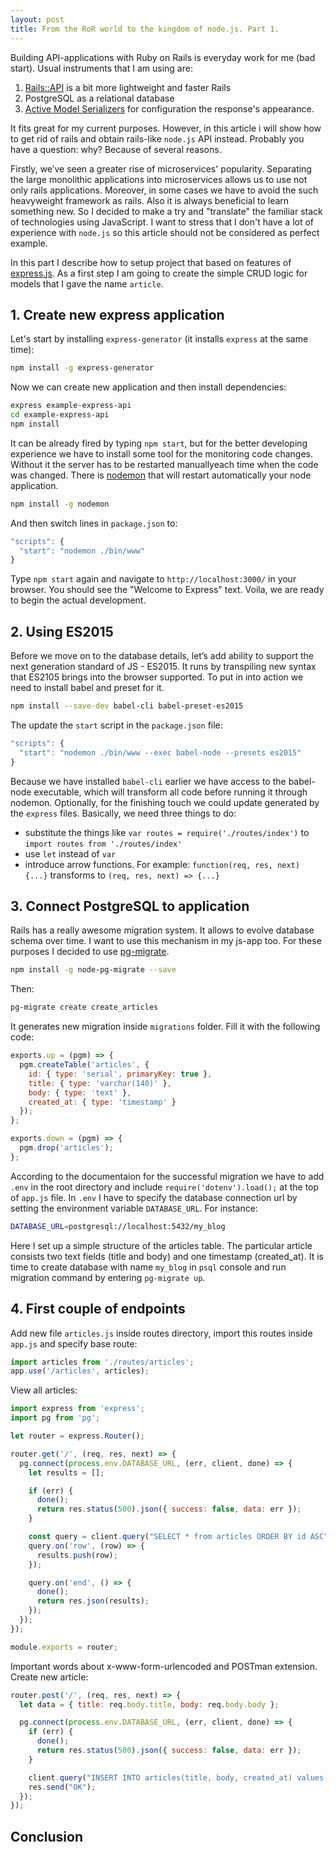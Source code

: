 ```yaml
---
layout: post
title: From the RoR world to the kingdom of node.js. Part 1.
---
```

Building API-applications with Ruby on Rails is everyday work for me (bad start). Usual instruments that I am using are:

1. [Rails::API](https://github.com/rails-api/rails-api) is a bit more lightweight and faster Rails
2. PostgreSQL as a relational database
3. [Active Model Serializers](https://github.com/rails-api/active_model_serializers) for configuration the response's appearance.

It fits great for my current purposes. However, in this article i will show how to get rid of rails and obtain rails-like `node.js` API instead. Probably you have a question: why? Because of several reasons.

Firstly, we’ve seen a greater rise of microservices' popularity. Separating the large monolithic applications into microservices allows us to use not only rails applications.
Moreover, in some cases we have to avoid the such heavyweight framework as rails. Also it is always beneficial to learn something new.
So I decided to make a try and "translate" the familiar stack of technologies using JavaScript. I want to stress that I don't have a lot of experience with `node.js` so this article should not be considered as perfect example.

In this part I describe how to setup project that based on features of [express.js](http://expressjs.com/). As a first step I am going to create the simple CRUD logic for models that I gave the name `article`.

## 1. Create new express application

Let's start by installing `express-generator` (it installs `express` at the same time):

```bash
npm install -g express-generator
```

Now we can create new application and then install dependencies:

```bash
express example-express-api
cd example-express-api
npm install
```

It can be already fired by typing `npm start`, but for the better developing experience we have to install some tool for the monitoring code changes. Without it the server has to be restarted manuallyeach time when the code was changed. There is [nodemon](https://github.com/remy/nodemon) that will restart automatically your node application.

```bash
npm install -g nodemon
```

And then switch lines in `package.json` to:

```javascript
"scripts": {
  "start": "nodemon ./bin/www"
}
```

Type `npm start` again and navigate to `http://localhost:3000/` in your browser. You should see the "Welcome to Express" text. Voila, we are ready to begin the actual development.

## 2. Using ES2015

Before we move on to the database details, let’s add ability to support the next generation standard of JS - ES2015. It runs by transpiling new syntax that ES2105 brings into the browser supported. To put in into action we need to install babel and preset for it.

```bash
npm install --save-dev babel-cli babel-preset-es2015
```

The update the `start` script in the `package.json` file:

```javascript
"scripts": {
  "start": "nodemon ./bin/www --exec babel-node --presets es2015"
}
```
Because we have installed `babel-cli` earlier we have access to the babel-node executable, which will transform all code before running it through nodemon.
Optionally, for the finishing touch we could update generated by the `express` files. Basically, we need three things to do:

* substitute the things like
`var routes = require('./routes/index')` to  `import routes from './routes/index'`
* use `let` instead of `var`
* introduce arrow functions. For example:
`function(req, res, next) {...}` transforms to `(req, res, next) => {...}`

## 3. Connect PostgreSQL to application

Rails has a really awesome migration system. It allows to evolve database schema over time. I want to use this mechanism in my js-app too. For these purposes I decided to use [pg-migrate](https://github.com/theoephraim/node-pg-migrate).

```bash
npm install -g node-pg-migrate --save
```

Then:

```bash
pg-migrate create create_articles
```

It generates new migration inside `migrations` folder. Fill it with the following code:

```javascript
exports.up = (pgm) => {
  pgm.createTable('articles', {
    id: { type: 'serial', primaryKey: true },
    title: { type: 'varchar(140)' },
    body: { type: 'text' },
    created_at: { type: 'timestamp' }
  });
};

exports.down = (pgm) => {
  pgm.drop('articles');
};
```

According to the documentaion for the successful migration we have to add `.env` in the root directory and include `require('dotenv').load();` at the top of `app.js` file. In `.env` I have to specify the database connection url by setting the environment variable `DATABASE_URL`. For instance:

```bash
DATABASE_URL=postgresql://localhost:5432/my_blog
```

Here I set up a simple structure of the articles table. The particular article consists two text fields (title and body) and one timestamp (created_at). It is time to create database with name `my_blog` in `psql` console and run migration command by entering `pg-migrate up`.

## 4. First couple of endpoints

Add new file `articles.js` inside routes directory, import this routes inside `app.js` and specify base route:
```javascript
import articles from './routes/articles';
app.use('/articles', articles);
```

View all articles:

```javascript
import express from 'express';
import pg from 'pg';

let router = express.Router();

router.get('/', (req, res, next) => {
  pg.connect(process.env.DATABASE_URL, (err, client, done) => {
    let results = [];

    if (err) {
      done();
      return res.status(500).json({ success: false, data: err });
    }

    const query = client.query("SELECT * from articles ORDER BY id ASC");
    query.on('row', (row) => {
      results.push(row);
    });

    query.on('end', () => {
      done();
      return res.json(results);
    });
  });
});

module.exports = router;
```

Important words about x-www-form-urlencoded and POSTman extension.
Create new article:

```javascript
router.post('/', (req, res, next) => {
  let data = { title: req.body.title, body: req.body.body };

  pg.connect(process.env.DATABASE_URL, (err, client, done) => {
    if (err) {
      done();
      return res.status(500).json({ success: false, data: err });
    }

    client.query("INSERT INTO articles(title, body, created_at) values($1, $2, $3)", [data.title, data.body, new Date()]);
    res.send("OK");
  });
});
```

## Conclusion
